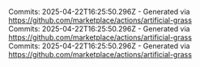 Commits: 2025-04-22T16:25:50.296Z - Generated via https://github.com/marketplace/actions/artificial-grass
<br>
Commits: 2025-04-22T16:25:50.296Z - Generated via https://github.com/marketplace/actions/artificial-grass
<br>
Commits: 2025-04-22T16:25:50.296Z - Generated via https://github.com/marketplace/actions/artificial-grass
<br>
